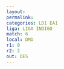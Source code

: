 ```yaml
---
layout: 
permalink: 
categories: LD1 EA1
liga: LIGA INDIGO
match: 6
local: DMD
r1: 0
r2: 2
out: DES
---
```

